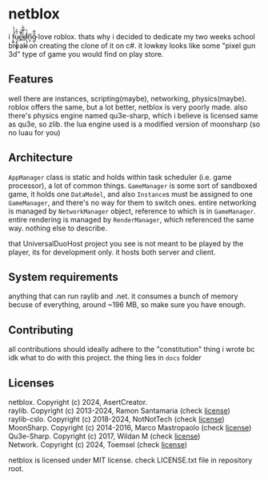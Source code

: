 ﻿# netblox
i f̵̞̼͈́͐̉̀͘ų̵͙͉̩̳̝̜̈́͂͐c̶͇̀͌̚͝k̸͍̈̓̌̅̀ȉ̷̦̙̦̝͖̾̀n̷͓̠͆g̵͕͋͌ love roblox. thats why i decided to 
dedicate my two weeks school break on creating the clone of it on c#. it lowkey
looks like some "pixel gun 3d" type of game you would find on play store.

## Features
well there are instances, scripting(maybe), networking, physics(maybe). roblox offers the 
same, but a lot better, netblox is very poorly made. also there's physics engine named qu3e-sharp,
which i believe is licensed same as qu3e, so zlib. the lua engine used is a modified version of
moonsharp (so no luau for you)

## Architecture
`AppManager` class is static and holds within task scheduler (i.e. game processor), a lot
of common things. `GameManager` is some sort of sandboxed game, it holds one `DataModel`, and
also `Instance`s must be assigned to one `GameManager`, and there's no way for them to switch
ones. entire networking is managed by `NetworkManager` object, reference to which is in
`GameManager`. entire rendering is managed by `RenderManager`, which referenced the same way.
nothing else to describe.

that UniversalDuoHost project you see is not meant to be played by the player, its for development
only. it hosts both server and client.

## System requirements
anything that can run raylib and .net. it consumes a bunch of memory becuse of everything,
around ~196 MB, so make sure you have enough.

## Contributing
all contributions should ideally adhere to the "constitution" thing i wrote bc idk what to do
with this project. the thing lies in `docs` folder

## Licenses
netblox. Copyright (c) 2024, AsertCreator. <br/>
raylib. Copyright (c) 2013-2024, Ramon Santamaria (check [license](https://github.com/raysan5/raylib/blob/master/LICENSE))<br/>
raylib-cslo. Copyright (c) 2018-2024, NotNotTech (check [license](https://github.com/NotNotTech/Raylib-CsLo/blob/main/LICENSE))<br/>
MoonSharp. Copyright (c) 2014-2016, Marco Mastropaolo (check [license](https://github.com/moonsharp-devs/moonsharp/blob/master/LICENSE))<br/>
Qu3e-Sharp. Copyright (c) 2017, Wildan M (check [license](https://github.com/willnode/Qu3e-Sharp))<br/>
Network. Copyright (c) 2024, Toemsel (check [license](https://github.com/Toemsel/Network/blob/main/LICENSE))<br/>

netblox is licensed under MIT license. check LICENSE.txt file in repository root.